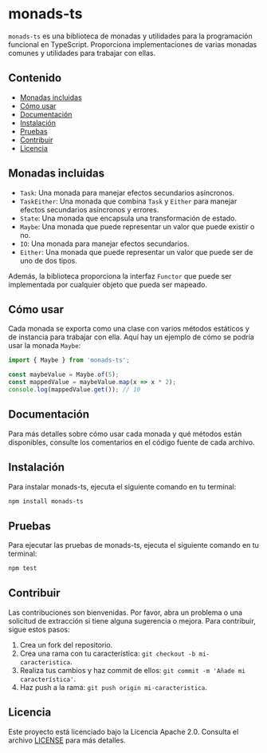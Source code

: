 # monads-ts

`monads-ts` es una biblioteca de monadas y utilidades para la programación funcional en TypeScript. Proporciona implementaciones de varias monadas comunes y utilidades para trabajar con ellas.

## Contenido

- [Monadas incluidas](#monadas-incluidas)
- [Cómo usar](#cómo-usar)
- [Documentación](#documentación)
- [Instalación](#instalación)
- [Pruebas](#pruebas)
- [Contribuir](#contribuir)
- [Licencia](#licencia)

## Monadas incluidas

- `Task`: Una monada para manejar efectos secundarios asíncronos.
- `TaskEither`: Una monada que combina `Task` y `Either` para manejar efectos secundarios asíncronos y errores.
- `State`: Una monada que encapsula una transformación de estado.
- `Maybe`: Una monada que puede representar un valor que puede existir o no.
- `IO`: Una monada para manejar efectos secundarios.
- `Either`: Una monada que puede representar un valor que puede ser de uno de dos tipos.

Además, la biblioteca proporciona la interfaz `Functor` que puede ser implementada por cualquier objeto que pueda ser mapeado.

## Cómo usar

Cada monada se exporta como una clase con varios métodos estáticos y de instancia para trabajar con ella. Aquí hay un ejemplo de cómo se podría usar la monada `Maybe`:

```typescript
import { Maybe } from 'monads-ts';

const maybeValue = Maybe.of(5);
const mappedValue = maybeValue.map(x => x * 2);
console.log(mappedValue.get()); // 10
```

## Documentación
Para más detalles sobre cómo usar cada monada y qué métodos están disponibles, consulte los comentarios en el código fuente de cada archivo.

## Instalación
Para instalar monads-ts, ejecuta el siguiente comando en tu terminal:
    
```bash
npm install monads-ts
```

## Pruebas
Para ejecutar las pruebas de monads-ts, ejecuta el siguiente comando en tu terminal:

```bash
npm test
```

## Contribuir
Las contribuciones son bienvenidas. Por favor, abra un problema o una solicitud de extracción si tiene alguna sugerencia o mejora. Para contribuir, sigue estos pasos:

1. Crea un fork del repositorio.
2. Crea una rama con tu característica: `git checkout -b mi-caracteristica`.
3. Realiza tus cambios y haz commit de ellos: `git commit -m 'Añade mi característica'`.
4. Haz push a la rama: `git push origin mi-caracteristica`.

## Licencia
Este proyecto está licenciado bajo la Licencia Apache 2.0. Consulta el archivo [LICENSE](LICENSE) para más detalles.